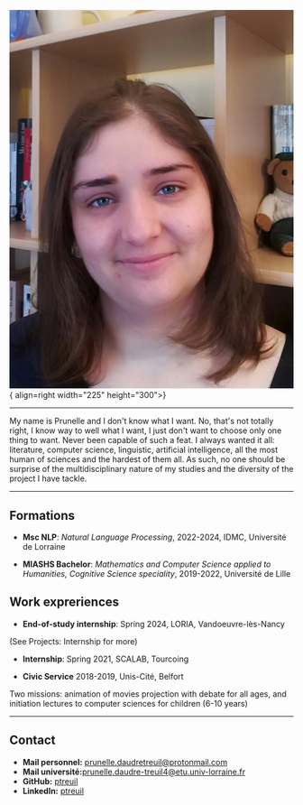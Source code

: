 ![Image title](assets/picme.jpg){ align=right width="225" height="300">}

----

My name is Prunelle and I don't know what I want. No, that's not totally right, I know way to well what I want, I just don't want to choose only one thing to want. Never been capable of such a feat. I always wanted it all: literature, computer science, linguistic, artificial intelligence, all the most human of sciences and the hardest of them all. As such, no one should be surprise of the multidisciplinary nature of my studies and the diversity of the project I have tackle.

----

## Formations

* **Msc NLP**: *Natural Language Processing*, 2022-2024, IDMC, Université de Lorraine

* **MIASHS Bachelor**: *Mathematics and Computer Science applied to Humanities, Cognitive Science speciality*, 2019-2022, Université de Lille

## Work expreriences

* **End-of-study internship**: Spring 2024, LORIA, Vandoeuvre-lès-Nancy 
  
(See Projects: Internship for more)

* **Internship**: Spring 2021, SCALAB, Tourcoing

* **Civic Service** 2018-2019, Unis-Cité, Belfort

Two missions: animation of movies projection with debate for all ages, and initiation lectures to computer sciences for children (6-10 years)

----

## Contact

- **Mail personnel:** [prunelle.daudretreuil@protonmail.com](mailto:prunelle.daudretreuil@protonmail.com)
- **Mail université:**[prunelle.daudre-treuil4@etu.univ-lorraine.fr](mailto:prunelle.daudre-treuil4@etu.univ-lorraine.fr)
- **GitHub:** [ptreuil](https://github.com/ptreuil)
- **LinkedIn:** [ptreuil](https://www.linkedin.com/in/ptreuil/)

